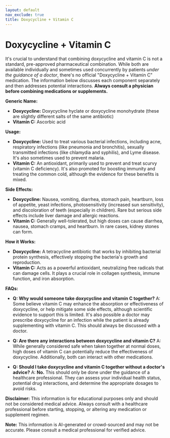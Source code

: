 ```yaml
---
layout: default
nav_exclude: true
title: Doxycycline + Vitamin C
---
```


# Doxycycline + Vitamin C

It's crucial to understand that combining doxycycline and vitamin C is not a standard, pre-approved pharmaceutical combination.  While both are available individually and sometimes used concurrently by patients *under the guidance of a doctor*, there's no official "Doxycycline + Vitamin C" medication.  The information below discusses each component separately and then addresses potential interactions.  **Always consult a physician before combining medications or supplements.**

**Generic Name:**

* **Doxycycline:**  Doxycycline hyclate or doxycycline monohydrate (these are slightly different salts of the same antibiotic)
* **Vitamin C:** Ascorbic acid

**Usage:**

* **Doxycycline:**  Used to treat various bacterial infections, including acne, respiratory infections (like pneumonia and bronchitis), sexually transmitted infections (like chlamydia and syphilis), and Lyme disease.  It's also sometimes used to prevent malaria.
* **Vitamin C:**  An antioxidant, primarily used to prevent and treat scurvy (vitamin C deficiency). It's also promoted for boosting immunity and treating the common cold, although the evidence for these benefits is mixed.

**Side Effects:**

* **Doxycycline:** Nausea, vomiting, diarrhea, stomach pain, heartburn, loss of appetite, yeast infections, photosensitivity (increased sun sensitivity), and discoloration of teeth (especially in children).  Rare but serious side effects include liver damage and allergic reactions.
* **Vitamin C:**  Generally well-tolerated, but high doses can cause diarrhea, nausea, stomach cramps, and heartburn.  In rare cases, kidney stones can form.

**How it Works:**

* **Doxycycline:** A tetracycline antibiotic that works by inhibiting bacterial protein synthesis, effectively stopping the bacteria's growth and reproduction.
* **Vitamin C:**  Acts as a powerful antioxidant, neutralizing free radicals that can damage cells.  It plays a crucial role in collagen synthesis, immune function, and iron absorption.

**FAQs:**

* **Q: Why would someone take doxycycline and vitamin C together?**  A: Some believe vitamin C may enhance the absorption or effectiveness of doxycycline, or help mitigate some side effects, although scientific evidence to support this is limited. It's also possible a doctor may prescribe doxycycline for an infection while the patient is already supplementing with vitamin C.  This should always be discussed with a doctor.

* **Q: Are there any interactions between doxycycline and vitamin C?** A:  While generally considered safe when taken together at normal doses, high doses of vitamin C can potentially reduce the effectiveness of doxycycline.  Additionally, both can interact with other medications.

* **Q:  Should I take doxycycline and vitamin C together without a doctor's advice?**  A: **No.**  This should only be done under the guidance of a healthcare professional. They can assess your individual health status, potential drug interactions, and determine the appropriate dosages to avoid risks.


**Disclaimer:** This information is for educational purposes only and should not be considered medical advice. Always consult with a healthcare professional before starting, stopping, or altering any medication or supplement regimen.


**Note:** This information is AI-generated or crowd-sourced and may not be accurate. Please consult a medical professional for verified advice.